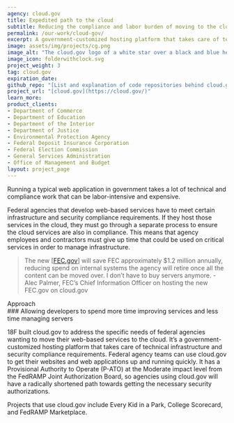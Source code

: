 ```yaml
---
agency: cloud.gov
title: Expedited path to the cloud
subtitle: Reducing the compliance and labor burden of moving to the cloud
permalink: /our-work/cloud-gov/
excerpt: A government-customized hosting platform that takes care of technical infrastructure and security compliance requirements.
image: assets/img/projects/cg.png
image_alt: "The cloud.gov logo of a white star over a black and blue hexagon"
image_icon: folderwithclock.svg
project_weight: 3
tag: cloud.gov
expiration_date:
github_repo: "[List and explanation of code repositories behind cloud.gov](https://cloud.gov/docs/ops/repos/)"
project_url: "[cloud.gov](https://cloud.gov/)"
learn_more:
product_clients:
- Department of Commerce
- Department of Education
- Department of the Interior
- Department of Justice
- Environmental Protection Agency
- Federal Deposit Insurance Corporation
- Federal Election Commission
- General Services Administration
- Office of Management and Budget
layout: project_page
---
```


Running a typical web application in government takes a lot of technical and compliance work that can be labor-intensive and expensive.

Federal agencies that develop web-based services have to meet certain infrastructure and security compliance requirements. If they host those services in the cloud, they must go through a separate process to ensure the cloud services are also in compliance. This means that agency employees and contractors must give up time that could be used on critical services in order to manage infrastructure.

<blockquote class="testimonial-blockquote">
  The new [<a href="https://www.fec.gov/">FEC.gov</a>] will save FEC approximately $1.2 million annually, reducing spend on internal systems the agency will retire once all the content can be moved over. I don’t have to buy servers anymore.
    <span>- Alec Palmer, FEC’s Chief Information Officer on hosting the new FEC.gov on cloud.gov</span>
</blockquote>

<div class="case-study-preheader margin-top-6">Approach</div>
### Allowing developers to spend more time improving services and less time managing servers

18F built cloud.gov to address the specific needs of federal agencies
wanting to move their web-based services to the cloud. It’s a
government-customized hosting platform that takes care of technical
infrastructure and security compliance requirements. Federal agency
teams can use cloud.gov to get their websites and web applications up
and running quickly. It has a Provisional Authority to Operate (P-ATO)
at the Moderate impact level from the FedRAMP Joint Authorization Board,
so agencies using cloud.gov will have a radically shortened path towards
getting the necessary security authorizations.

Projects that use cloud.gov include Every Kid in a Park, College
Scorecard, and FedRAMP Marketplace.
